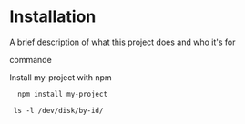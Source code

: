 
# Installation

A brief description of what this project does and who it's for


commande

Install my-project with npm

```bash
  npm install my-project

```
     ls -l /dev/disk/by-id/
